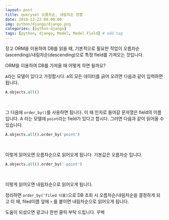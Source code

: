 ```yaml
---
layout: post
title: queryset 오름차순, 내림차순 정렬
date: 2018-12-22 00:00:00
img: python/django/django.png
categories: [python-django] 
tags: [python, django, Model, Model Field] # add tag
---
```


장고 ORM을 이용하여 DB를 읽을 때, 기본적으로 필요한 작업이 
오름차순(ascending)/내림차순(descending)으로 특정 field를 가져오는 것입니다.

ORM을 이용하여 DB를 가져올 때 어떻게 하면 될까요?

`A`라는 모델이 있다고 가정합시다. `A`의 모든 데이터를 긁어 오려면 다음과 같이 입력하면 됩니다.

```python
A.objects.all()
```

<br>

그 다음에 `order_by()`를 사용하면 됩니다. 이 때 인자로 들어갈 문자열은 field의 이름입니다.
A 라는 모델에 `point`라는 field가 있다고 합시다. 그러면 다음과 같이 읽어올 수 있습니다.

```python
A.objects.all().order_by('point')
```

<br>

이렇게 읽어오면 오름차순으로 읽어오게 됩니다. 기본값은 오름차순 입니다.

```python
A.objects.all().order_by('-point')
```

<br>

이렇게 읽어오면 내림차순으로 읽어오게 됩니다.

정리하면 `order_by('filed 이름)`으로 DB 조회 시 오름차순/내림차순을 결정하게 되고 이 때,
filed이름 앞에 **-** 를 붙이면 내림차순으로 읽어오게 됩니다.

도움이 되셨으면 광고나 한번 클릭 부탁 드립니다. 꾸벅